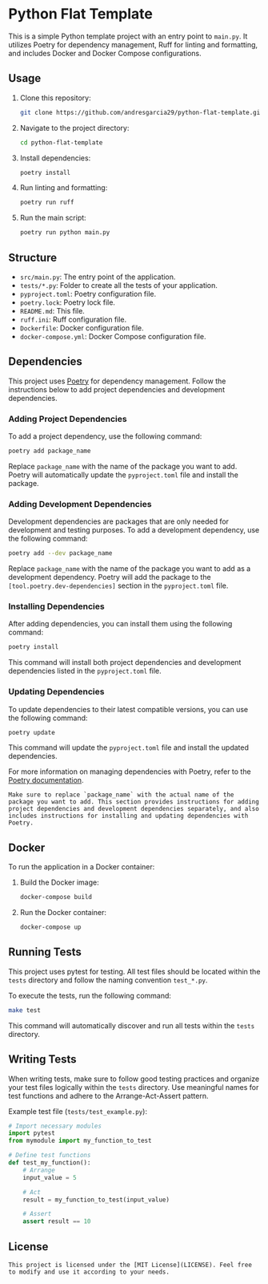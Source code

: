 # Python Flat Template

This is a simple Python template project with an entry point to `main.py`. It utilizes Poetry for dependency management, Ruff for linting and formatting, and includes Docker and Docker Compose configurations.

## Usage

1. Clone this repository:

   ```bash
   git clone https://github.com/andresgarcia29/python-flat-template.git
   ```

2. Navigate to the project directory:

   ```bash
   cd python-flat-template
   ```

3. Install dependencies:

   ```bash
   poetry install
   ```

4. Run linting and formatting:

   ```bash
   poetry run ruff
   ```

5. Run the main script:

   ```bash
   poetry run python main.py
   ```

## Structure

- `src/main.py`: The entry point of the application.
- `tests/*.py`: Folder to create all the tests of your application.
- `pyproject.toml`: Poetry configuration file.
- `poetry.lock`: Poetry lock file.
- `README.md`: This file.
- `ruff.ini`: Ruff configuration file.
- `Dockerfile`: Docker configuration file.
- `docker-compose.yml`: Docker Compose configuration file.

## Dependencies

This project uses [Poetry](https://python-poetry.org/) for dependency management. Follow the instructions below to add project dependencies and development dependencies.

### Adding Project Dependencies

To add a project dependency, use the following command:

```bash
poetry add package_name
```

Replace `package_name` with the name of the package you want to add. Poetry will automatically update the `pyproject.toml` file and install the package.

### Adding Development Dependencies

Development dependencies are packages that are only needed for development and testing purposes. To add a development dependency, use the following command:

```bash
poetry add --dev package_name
```

Replace `package_name` with the name of the package you want to add as a development dependency. Poetry will add the package to the `[tool.poetry.dev-dependencies]` section in the `pyproject.toml` file.

### Installing Dependencies

After adding dependencies, you can install them using the following command:

```bash
poetry install
```

This command will install both project dependencies and development dependencies listed in the `pyproject.toml` file.

### Updating Dependencies

To update dependencies to their latest compatible versions, you can use the following command:

```bash
poetry update
```

This command will update the `pyproject.toml` file and install the updated dependencies.

For more information on managing dependencies with Poetry, refer to the [Poetry documentation](https://python-poetry.org/docs/).

```
Make sure to replace `package_name` with the actual name of the package you want to add. This section provides instructions for adding project dependencies and development dependencies separately, and also includes instructions for installing and updating dependencies with Poetry.
```

## Docker

To run the application in a Docker container:

1. Build the Docker image:

   ```bash
   docker-compose build
   ```

2. Run the Docker container:

   ```bash
   docker-compose up
   ```

## Running Tests

This project uses pytest for testing. All test files should be located within the `tests` directory and follow the naming convention `test_*.py`.

To execute the tests, run the following command:

```bash
make test
```

This command will automatically discover and run all tests within the `tests` directory.

## Writing Tests

When writing tests, make sure to follow good testing practices and organize your test files logically within the `tests` directory. Use meaningful names for test functions and adhere to the Arrange-Act-Assert pattern.

Example test file (`tests/test_example.py`):

```python
# Import necessary modules
import pytest
from mymodule import my_function_to_test

# Define test functions
def test_my_function():
    # Arrange
    input_value = 5

    # Act
    result = my_function_to_test(input_value)

    # Assert
    assert result == 10
```

## License

```
This project is licensed under the [MIT License](LICENSE). Feel free to modify and use it according to your needs.

```
